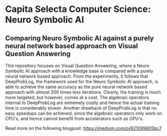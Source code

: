 # Capita Selecta Computer Science: Neuro Symbolic AI

## Comparing Neuro Symbolic AI against a purely neural network based approach on Visual Question Answering
This repository focuses on Visual Question Answering, where a Neuro Symbolic AI approach with a knowledge base is compared with a purely neural network based approach. From the experiments, it follows that DeepProbLog, the framework used for the Neuro Symbolic AI approach, is able to achieve the same accuracy as the pure neural network based approach with almost 200 times less iterations. Clearly, the training is much more targeted, but however, comes at a cost. The algebraic operators internal to DeepProbLog are extremely costly and hence the actual training time is considerably slower. Another drawback of DeepProbLog is that no easy speedups can be achieved, since the algebraic operators only work on CPU's, and hence cannot benefit from accelerators such as GPU's.

Read more on the following blogpost: https://medium.com/p/621099805bc7

